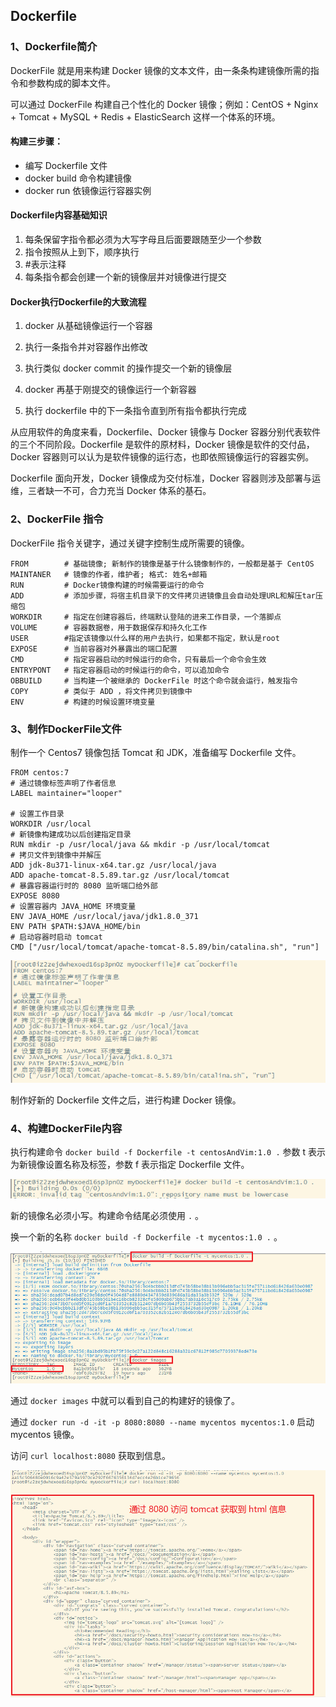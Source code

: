 ## Dockerfile

### 1、Dockerfile简介

DockerFile 就是用来构建 Docker 镜像的文本文件，由一条条构建镜像所需的指令和参数构成的脚本文件。

可以通过 DockerFile 构建自己个性化的 Docker 镜像；例如：CentOS + Nginx + Tomcat + MySQL + Redis + ElasticSearch 这样一个体系的环境。

#### 构建三步骤：

* 编写 Dockerfile 文件
* docker build 命令构建镜像
* docker run 依镜像运行容器实例

#### Dockerfile内容基础知识

1. 每条保留字指令都必须为大写字母且后面要跟随至少一个参数
2. 指令按照从上到下，顺序执行
3. #表示注释
4. 每条指令都会创建一个新的镜像层并对镜像进行提交

#### Docker执行Dockerfile的大致流程

1. docker 从基础镜像运行一个容器

2. 执行一条指令并对容器作出修改

3. 执行类似 docker commit 的操作提交一个新的镜像层

4. docker 再基于刚提交的镜像运行一个新容器

5. 执行 dockerfile 中的下一条指令直到所有指令都执行完成

从应用软件的角度来看，Dockerfile、Docker 镜像与 Docker 容器分别代表软件的三个不同阶段。Dockerfile 是软件的原材料，Docker 镜像是软件的交付品， Docker 容器则可以认为是软件镜像的运行态，也即依照镜像运行的容器实例。

Dockerfile 面向开发，Docker 镜像成为交付标准，Docker 容器则涉及部署与运维，三者缺一不可，合力充当 Docker 体系的基石。 



### 2、DockerFile 指令

DockerFile 指令关键字，通过关键字控制生成所需要的镜像。

~~~shell
FROM        # 基础镜像; 新制作的镜像是基于什么镜像制作的，一般都是基于 CentOS
MAINTANER   # 镜像的作者，维护者; 格式: 姓名+邮箱
RUN         # Docker镜像构建的时候需要运行的命令
ADD         # 添加步骤，将宿主机目录下的文件拷贝进镜像且会自动处理URL和解压tar压缩包
WORKDIR     # 指定在创建容器后，终端默认登陆的进来工作目录，一个落脚点
VOLUME      # 容器数据卷，用于数据保存和持久化工作
USER        #指定该镜像以什么样的用户去执行，如果都不指定，默认是root
EXPOSE      # 当前容器对外暴露出的端口配置
CMD         # 指定容器启动的时候运行的命令，只有最后一个命令会生效
ENTRYPONT   # 指定容器启动的时候运行的命令，可以追加命令
OBBUILD     # 当构建一个被继承的 DockerFile 时这个命令就会运行，触发指令
COPY        # 类似于 ADD ，将文件拷贝到镜像中
ENV         # 构建的时候设置环境变量
~~~



### 3、制作DockerFile文件

制作一个 Centos7 镜像包括 Tomcat 和 JDK，准备编写 Dockerfile 文件。

```shell
FROM centos:7
# 通过镜像标签声明了作者信息
LABEL maintainer="looper"

# 设置工作目录
WORKDIR /usr/local
# 新镜像构建成功以后创建指定目录
RUN mkdir -p /usr/local/java && mkdir -p /usr/local/tomcat
# 拷贝文件到镜像中并解压
ADD jdk-8u371-linux-x64.tar.gz /usr/local/java
ADD apache-tomcat-8.5.89.tar.gz /usr/local/tomcat
# 暴露容器运行时的 8080 监听端口给外部
EXPOSE 8080
# 设置容器内 JAVA_HOME 环境变量
ENV JAVA_HOME /usr/local/java/jdk1.8.0_371
ENV PATH $PATH:$JAVA_HOME/bin
# 启动容器时启动 tomcat
CMD ["/usr/local/tomcat/apache-tomcat-8.5.89/bin/catalina.sh", "run"]
```

![image-20230609111704376](https://raw.githubusercontent.com/1004032560/images/master/imagesimage-20230609111704376.png)

制作好新的 Dockerfile 文件之后，进行构建 Docker 镜像。

### 4、构建DockerFile内容

执行构建命令 `docker build -f Dockerfile -t centosAndVim:1.0 .` 参数 t 表示为新镜像设置名称及标签，参数 f 表示指定 Dockerfile 文件。

![image-20230608141247962](https://raw.githubusercontent.com/1004032560/images/master/imagesimage-20230608141247962.png)

新的镜像名必须小写。构建命令结尾必须使用  `.` 。

换一个新的名称 `docker build -f Dockerfile -t mycentos:1.0 .` 。

![image-20230609111609622](https://raw.githubusercontent.com/1004032560/images/master/imagesimage-20230609111609622.png)

通过 `docker images` 中就可以看到自己的构建好的镜像了。



通过 `docker run -d -it -p 8080:8080 --name mycentos mycentos:1.0` 启动 mycentos 镜像。

访问 `curl localhost:8080` 获取到信息。

![image-20230609113038293](https://raw.githubusercontent.com/1004032560/images/master/imagesimage-20230609113038293.png)
